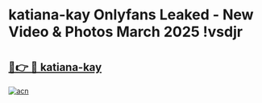 # katiana-kay Onlyfans Leaked - New Video & Photos March 2025 !vsdjr

# <h2><a href="https://5c4u9d.iuczelnia.edu.pl?title=katiana-kay&ref=vsdjr">🔗👉 🔴 katiana-kay</a></h2>

[![acn](https://github.com/user-attachments/assets/0f9c940e-d8b0-45ae-aac7-cd30a18b3e1c)](https://5c4u9d.iuczelnia.edu.pl?title=katiana-kay&ref=vsdjr)

